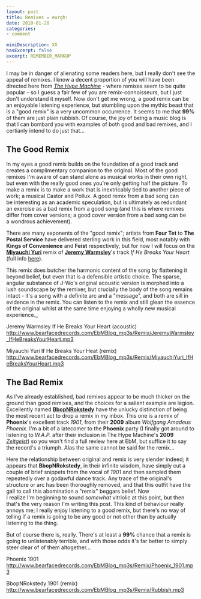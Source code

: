 ```yaml
---
layout: post
title: Remixes = eurgh!
date: 2010-01-20
categories:
- comment

miniDescription: XX
hasExcerpt: false
excerpt: REMEMBER_MARKUP
---
```


I may be in danger of alienating some readers here, but I really don't see the appeal of remixes. I know a decent proportion of you will have been directed here from [*The Hype Machine*](http://hypem.com/) - where remixes seem to be quite popular - so I guess a fair few of you are remix-connoisseurs, but I just don't understand it myself. Now don't get me wrong, a good remix can be an enjoyable listening experience, but stumbling upon the mythic beast that is a "good remix" is a very uncommon occurrence. It seems to me that **99%** of them are just plain rubbish. Of course, the joy of being a music blog is that I can bombard you with examples of both good and bad remixes, and I certianly intend to do just that...

## The Good Remix

In my eyes a good remix builds on the foundation of a good track and creates a complimentary companion to the original. Most of the good remixes I'm aware of can stand alone as musical works in their own right, but even with the really good ones you're only getting half the picture. To make a remix is to make a work that is inextricably tied to another piece of work; a musical Castor and Pollux. A good remix from a bad song can be interesting as an academic speculation, but is ultimately as redundant an exercise as a bad remix from a good song (and this is where remixes differ from cover versions; a good cover version from a bad song can be a wondrous achievement).

There are many exponents of the "good remix"; artists from **Four Tet** to **The Postal Service** have delivered sterling work in this field, most notably with **Kings of Convenience** and **Feist** respectively, but for now I will focus on the [**Miyauchi Yuri**](http://www.miyauchiyuri.com/bio.html) remix of [**Jeremy Warmsley**](http://www.jeremywarmsley.com)'s track _If He Breaks Your Heart_ (full info [here](http://www.jeremywarmsley.com/heart/)).

This remix does butcher the harmonic content of the song by flattening it beyond belief, but even that is a defensible artistic choice. The sparse, angular substance of J-Wo's original acoustic version is morphed into a lush soundscape by the remixer, but crucially the body of the song remains intact - it's a song with a definite arc and a "message", and both are sill in evidence in the remix. You can listen to the remix and still glean the essence of the original whilst at the same time enjoying a wholly new musical experience._

Jeremy Warmsley
If He Breaks Your Heart (acoustic)
http://www.bearfacedrecords.com/EbMBlog_mp3s/Remix/JeremyWarmsley_IfHeBreaksYourHeart.mp3

Miyauchi Yuri
If He Breaks Your Heat (remix)
http://www.bearfacedrecords.com/EbMBlog_mp3s/Remix/MiyauchiYuri_IfHeBreaksYourHeart.mp3

## The Bad Remix

As I've already established, bad remixes appear to be much thicker on the ground than good remixes, and the choices for a salient example are legion. Excellently named [**BbopNRokstedy**](http://www.myspace.com/bbopnrokstedy) have the unlucky distinction of being the most recent act to drop a remix in my inbox. This one is a remix of **Phoenix**'s excellent track _1901_, from their **2009** album _Wolfgang Amadeus Phoenix_. I'm a bit of a latecomer to the **Phoenix** party (I finally got around to listening to _W.A.P._ after their inclusion in The Hype Machine's **2009** _[Zeitgeist](http://hypem.com/#/zeitgeist/2009)_) so you won't find a full review here at EbM, but suffice it to say the record's a triumph. Alas the same cannot be said for the remix...

Here the relationship between original and remix is very slender indeed; it appears that **BbopNRokstedy**, in their infinite wisdom, have simply cut a couple of brief snippets from the vocal of _1901_ and then sampled them repeatedly over a godawful dance track. Any trace of the original's structure or arc has been thoroughly removed, and that this outfit have the gall to call this abomination a "remix" beggars belief. Now I realize I'm beginning to sound _somewhat_ vitriolic at this point, but then that's the very reason I'm writing this post. This kind of behaviour really annoys me; I really enjoy listening to a good remix, but there's no way of telling if a remix is going to be any good or not other than by actually listening to the thing.

But of course there is, really. There's at least a **99%** chance that a remix is going to unlistenably terrible, and with those odds it's far better to simply steer clear of of them altogether...

Phoenix
1901
http://www.bearfacedrecords.com/EbMBlog_mp3s/Remix/Phoenix_1901.mp3

BbopNRokstedy
1901 (remix)
http://www.bearfacedrecords.com/EbMBlog_mp3s/Remix/Rubbish.mp3